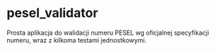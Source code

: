 # pesel_validator
Prosta aplikacja do walidacji numeru PESEL wg oficjalnej specyfikacji numeru, wraz z kilkoma testami jednostkowymi.
